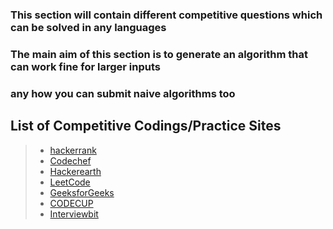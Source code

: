 ### This section will contain different competitive questions which can be solved in any languages 
### The main aim of this section is to generate an algorithm that can work fine for larger inputs
### any how you can submit naive algorithms too
## List of Competitive Codings/Practice Sites
> * [hackerrank](https://www.hackerrank.com)
> * [Codechef](https://www.codechef.com)
> * [Hackerearth](https://www.hackerearth.com)
> * [LeetCode](https://leetcode.com)
> * [GeeksforGeeks](https://www.geeksforgeeks.org)
> * [CODECUP](https://www.codecup.online)
> * [Interviewbit](https://www.interviewbit.com)
